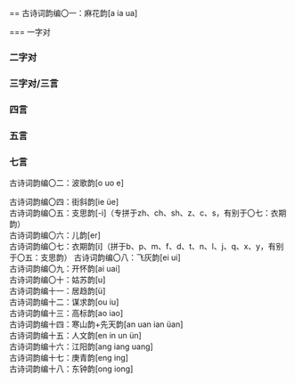
== 古诗词韵编〇一：麻花韵[a ia ua]  

=== 一字对

### 二字对

### 三字对/三言

### 四言

### 五言

### 七言


古诗词韵编〇二：波歌韵[o uo e]


古诗词韵编〇四：街斜韵[ie üe]           
古诗词韵编〇五：支思韵[-i]（专拼于zh、ch、sh、z、c、s，有别于〇七：衣期韵）  
古诗词韵编〇六：儿韵[er]           
古诗词韵编〇七：衣期韵[i]（拼于b、p、m、f、d、t、n、l、j、q、x、y，有别于〇五：支思韵）
古诗词韵编〇八：飞灰韵[ei ui]           
古诗词韵编〇九：开怀韵[ai uai]           
古诗词韵编〇十：姑苏韵[u]  
古诗词韵编十一：居趋韵[ü]           
古诗词韵编十二：谋求韵[ou iu]  
古诗词韵编十三：高标韵[ao iao]           
古诗词韵编十四：寒山韵+先天韵[an uan ian üan]  
古诗词韵编十五：人文韵[en in un ün]   
古诗词韵编十六：江阳韵[ang iang uang]  
古诗词韵编十七：庚青韵[eng ing]        
古诗词韵编十八：东钟韵[ong iong] 
